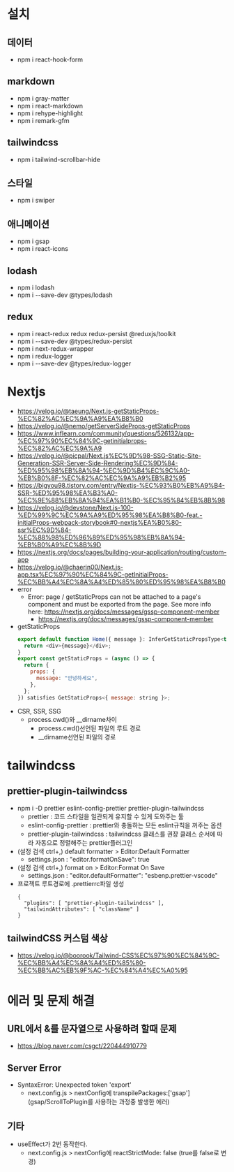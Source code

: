 # 설치

## 데이터

- npm i react-hook-form

## markdown

- npm i gray-matter
- npm i react-markdown
- npm i rehype-highlight
- npm i remark-gfm
## tailwindcss

- npm i tailwind-scrollbar-hide

## 스타일

- npm i swiper

## 애니메이션

- npm i gsap
- npm i react-icons

## lodash

- npm i lodash
- npm i --save-dev @types/lodash

## redux

- npm i react-redux redux redux-persist @reduxjs/toolkit
- npm i --save-dev @types/redux-persist
- npm i next-redux-wrapper
- npm i redux-logger
- npm i --save-dev @types/redux-logger

# Nextjs

- https://velog.io/@taeung/Next.js-getStaticProps-%EC%82%AC%EC%9A%A9%EA%B8%B0
- https://velog.io/@nemo/getServerSideProps-getStaticProps
- https://www.inflearn.com/community/questions/526132/app-%EC%97%90%EC%84%9C-getinitialprops-%EC%82%AC%EC%9A%A9
- https://velog.io/@picpal/Next.js%EC%9D%98-SSG-Static-Site-Generation-SSR-Server-Side-Rendering%EC%9D%84-%ED%95%98%EB%8A%94-%EC%9D%B4%EC%9C%A0-%EB%B0%8F-%EC%82%AC%EC%9A%A9%EB%B2%95
- https://bigyou98.tistory.com/entry/Nextjs-%EC%93%B0%EB%A9%B4-SSR-%ED%95%98%EA%B3%A0-%EC%9E%88%EB%8A%94%EA%B1%B0-%EC%95%84%EB%8B%98
- https://velog.io/@devstone/Next.js-100-%ED%99%9C%EC%9A%A9%ED%95%98%EA%B8%B0-feat.-initialProps-webpack-storybook#0-nextjs%EA%B0%80-ssr%EC%9D%84-%EC%88%98%ED%96%89%ED%95%98%EB%8A%94-%EB%B0%A9%EC%8B%9D
- https://nextjs.org/docs/pages/building-your-application/routing/custom-app
- https://velog.io/@chaerin00/Next.js-app.tsx%EC%97%90%EC%84%9C-getInitialProps-%EC%BB%A4%EC%8A%A4%ED%85%80%ED%95%98%EA%B8%B0
- error
  - Error: page / getStaticProps can not be attached to a page's component and must be exported from the page. See more info here: https://nextjs.org/docs/messages/gssp-component-member
    - https://nextjs.org/docs/messages/gssp-component-member
- getStaticProps
  ```js
  export default function Home({ message }: InferGetStaticPropsType<typeof getStaticProps>) {
    return <div>{message}</div>;
  }
  export const getStaticProps = (async () => {
    return {
      props: {
        message: "안녕하세요",
      },
    };
  }) satisfies GetStaticProps<{ message: string }>;
  ```
- CSR, SSR, SSG
  - process.cwd()와 \_\_dirname차이
    - process.cwd()선언된 파일의 루트 경로
    - \_\_dirname선언된 파일의 경로

# tailwindcss

## prettier-plugin-tailwindcss

- npm i -D prettier eslint-config-prettier prettier-plugin-tailwindcss
  - prettier : 코드 스타일을 일관되게 유지할 수 있게 도와주는 툴
  - eslint-config-prettier : prettier와 충돌하는 모든 eslint규칙을 꺼주는 옵션
  - prettier-plugin-tailwindcss : tailwindcss 클래스를 권장 클래스 순서에 따라 자동으로 정렬해주는 prettier플러그인
- (설정 검색 ctrl+,) default formatter > Editor:Default Formatter
  - settings.json : "editor.formatOnSave": true
- (설정 검색 ctrl+,) format on > Editor:Format On Save
  - settings.json : "editor.defaultFormatter": "esbenp.prettier-vscode"
- 프로젝트 루트경로에 .prettierrc파일 생성
  ```
  {
    "plugins": [ "prettier-plugin-tailwindcss" ],
    "tailwindAttributes": [ "className" ]
  }
  ```

## tailwindCSS 커스텀 색상

- https://velog.io/@boorook/Tailwind-CSS%EC%97%90%EC%84%9C-%EC%BB%A4%EC%8A%A4%ED%85%80-%EC%BB%AC%EB%9F%AC-%EC%84%A4%EC%A0%95

# 에러 및 문제 해결

## URL에서 &를 문자열으로 사용하려 할때 문제

- https://blog.naver.com/csgct/220444910779

## Server Error

<!-- - SyntaxError: Cannot use import statement outside a module
  This error happened while generating the page. Any console logs will be displayed in the terminal window.
  - -->

- SyntaxError: Unexpected token 'export'
  - next.config.js > nextConfig에 transpilePackages:['gsap']
    (gsap/ScrollToPlugin를 사용하는 과정중 발생한 에러)

## 기타

- useEffect가 2번 동작한다.
  - next.config.js > nextConfig에 reactStrictMode: false
    (true를 false로 변경)
